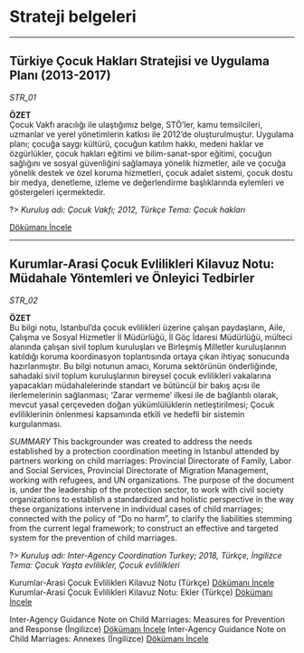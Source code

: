 # Strateji belgeleri 
***

## Türkiye Çocuk Hakları Stratejisi ve Uygulama Planı (2013-2017)
*STR_01*

**ÖZET**  
Çocuk Vakfı aracılığı ile ulaştığımız belge, STÖ’ler, kamu temsilcileri, uzmanlar ve yerel yönetimlerin katkısı ile 2012’de oluşturulmuştur. Uygulama planı; çocuğa saygı kültürü, çocuğun katılım hakkı, medeni haklar ve özgürlükler, çocuk hakları eğitimi ve bilim-sanat-spor eğitimi, çocuğun sağlığını ve sosyal güvenliğini sağlamaya yönelik hizmetler, aile ve çocuğa yönelik destek ve özel koruma hizmetleri, çocuk adalet sistemi, çocuk dostu bir medya, denetleme, izleme ve değerlendirme başlıklarında eylemleri ve göstergeleri içermektedir.

?> *Kuruluş adı: Çocuk Vakfı; 2012, Türkçe Tema: Çocuk hakları*

[Dökümanı İncele](downloads\STR\STR_01.pdf ':ignore')

***

## Kurumlar-Arasi Çocuk Evlilikleri Kilavuz Notu: Müdahale Yöntemleri ve Önleyici Tedbirler
*STR_02*

**ÖZET**  
Bu bilgi notu, Istanbul’da çocuk evlilikleri üzerine çalışan paydaşların, Aile, Çalışma ve Sosyal Hizmetler İl Müdürlüğü, İl Göç İdaresi Müdürlüğü, mülteci alanında çalışan sivil toplum kuruluşları ve Birleşmiş Milletler kuruluşlarının katıldığı koruma koordinasyon toplantısında ortaya çıkan ihtiyaç sonucunda hazırlanmıştır. Bu bilgi notunun amacı, Koruma sektörünün önderliğinde, sahadaki sivil toplum kuruluşlarının bireysel çocuk evlilikleri vakalarına yapacakları müdahalelerinde standart ve bütüncül bir bakış açısı ile ilerlemelerinin sağlanması; ‘Zarar vermeme’ ilkesi ile de bağlantılı olarak, mevcut yasal çerçeveden doğan yükümlülüklerin netleştirilmesi; Çocuk evliliklerinin önlenmesi kapsamında etkili ve hedefli bir sistemin kurgulanması.

*SUMMARY*
This backgrounder was created to address the needs established by a protection coordination meeting in Istanbul attended by partners working on child marriages: Provincial Directorate of Family, Labor and Social Services, Provincial Directorate of Migration Management, working with refugees, and UN organizations. The purpose of the document is, under the leadership of the protection sector, to work with civil society organizations to establish a standardized and holistic perspective in the way these organizations intervene in individual cases of child marriages; connected with the policy of “Do no harm”, to clarify the liabilities stemming from the current legal framework; to construct an effective and targeted system for the prevention of child marriages.       

?> *Kuruluş adı: Inter-Agency Coordination Turkey; 2018, Türkçe, İngilizce Tema: Çocuk Yaşta evlilikler, Çocuk evlililkleri*

Kurumlar-Arasi Çocuk Evlilikleri Kilavuz Notu (Türkçe) [Dökümanı İncele](downloads\addon\STR_02_TK.pdf ':ignore')
Kurumlar-Arasi Çocuk Evlilikleri Kilavuz Notu: Ekler (Türkçe) [Dökümanı İncele](downloads\addon\STR_02_TK_EKLER.pdf ':ignore')

Inter-Agency Guidance Note on Child Marriages: Measures for Prevention and Response (İngilizce) [Dökümanı İncele](downloads\addon\STR_02_EN.pdf ':ignore')
Inter-Agency Guidance Note on Child Marriages: Annexes (İngilizce) [Dökümanı İncele](downloads\addon\STR_02_EN_ANNEX.pdf ':ignore')
